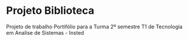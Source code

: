 # Projeto Biblioteca

Projeto de trabalho Portifólio para a Turma 2º semestre T1 de Tecnologia em Analise de Sistemas - Insted